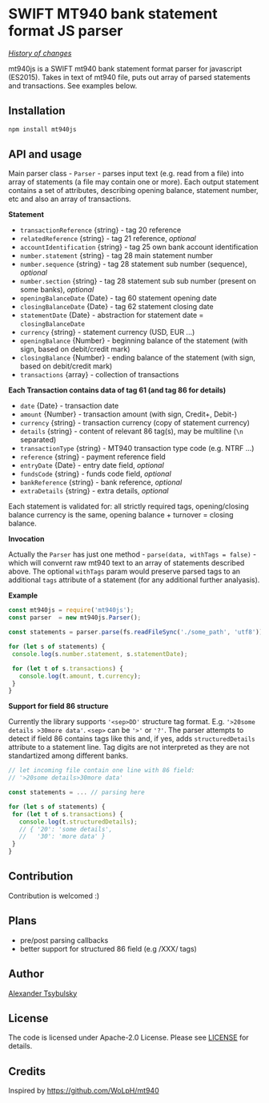 # SWIFT MT940 bank statement format JS parser #

*[History of changes](/changelog.txt)*  

mt940js is a SWIFT mt940 bank statement format parser for javascript (ES2015).
Takes in text of mt940 file, puts out array of parsed statements and transactions.
See examples below.

## Installation ##

```bash
npm install mt940js
```

## API and usage ##


Main parser class - `Parser` - parses input text (e.g. read from a file) into array of statements (a file may contain one or more). Each output statement contains a set of attributes, describing opening balance, statement number, etc and also an array of transactions.

**Statement**
-  `transactionReference` {string} - tag 20 reference
-  `relatedReference` {string} - tag 21 reference, *optional*
-  `accountIdentification` {string} - tag 25 own bank account identification
-  `number.statement` {string} - tag 28 main statement number
-  `number.sequence` {string} - tag 28 statement sub number (sequence), *optional*
-  `number.section` {string} - tag 28 statement sub sub number (present on some banks), *optional*
-  `openingBalanceDate` {Date} - tag 60 statement opening date
-  `closingBalanceDate` {Date} - tag 62 statement closing date
-  `statementDate` {Date} - abstraction for statement date = `closingBalanceDate`
-  `currency` {string} - statement currency (USD, EUR ...)
-  `openingBalance` {Number} - beginning balance of the statement (with sign, based on debit/credit mark)
-  `closingBalance` {Number} - ending balance of the statement (with sign, based on debit/credit mark)
-  `transactions` {array}  - collection of transactions

**Each Transaction contains data of tag 61 (and tag 86 for details)**

- `date` {Date} - transaction date
- `amount` {Number} - transaction amount (with sign, Credit+, Debit-)
- `currency` {string} - transaction currency (copy of statement currency)
- `details` {string} - content of relevant 86 tag(s), may be multiline (`\n` separated)
- `transactionType` {string} - MT940 transaction type code (e.g. NTRF ...)
- `reference` {string} - payment reference field
- `entryDate` {Date} - entry date field, *optional*
- `fundsCode` {string} - funds code field, *optional*
- `bankReference` {string} - bank reference, *optional*
- `extraDetails` {string} - extra details, *optional*

Each statement is validated for: all strictly required tags, opening/closing balance currency is the same, opening balance + turnover = closing balance.

**Invocation**

Actually the `Parser` has just one method - `parse(data, withTags = false)` - which will convernt raw mt940 text to an array of statements described above. The optional `withTags` param would preserve parsed tags to an additional `tags` attribute of a statement (for any additional further analyasis).

**Example**

```javascript
const mt940js = require('mt940js');
const parser  = new mt940js.Parser();

const statements = parser.parse(fs.readFileSync('./some_path', 'utf8'));

for (let s of statements) {
 console.log(s.number.statement, s.statementDate);

 for (let t of s.transactions) {
   console.log(t.amount, t.currency);
 }
}
```

**Support for field 86 structure**

Currently the library supports `'<sep>DD'` structure tag format. E.g. `'>20some details >30more data'`. `<sep>` can be `'>'` or `'?'`.
The parser attempts to detect if field 86 contains tags like this and, if yes, adds `structuredDetails` attribute to a statement line. Tag digits are not interpreted as they are not standartized among different banks.

```javascript
// let incoming file contain one line with 86 field:
// '>20some details>30more data'

const statements = ... // parsing here

for (let s of statements) {
 for (let t of s.transactions) {
   console.log(t.structuredDetails);
   // { '20': 'some details',
   //   '30': 'more data' }
 }
}
```

## Contribution ##
Contribution is welcomed :)

## Plans ##
- pre/post parsing callbacks
- better support for structured 86 field (e.g /XXX/ tags)

## Author ##
[Alexander Tsybulsky](https://github.com/a-fas)

## License ##
The code is licensed under Apache-2.0 License. Please see [LICENSE](/LICENSE) for details.

## Credits ##
Inspired by https://github.com/WoLpH/mt940
